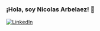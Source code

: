 ### ¡Hola, soy Nicolas Arbelaez! 👋
[![LinkedIn](https://img.shields.io/badge/LinkedIn-blue?style=for-the-badge&logo=linkedin&logoColor=white)](www.linkedin.com/in/nicolas-arbelaez-tapias)
